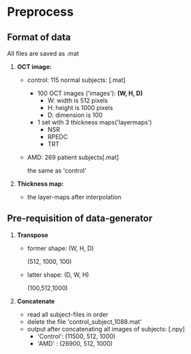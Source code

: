 # Preprocess

## Format of data

All files are saved as .mat
1. **OCT image:** 

   - control: 115 normal subjects: [.mat]
     - 100 OCT images ('images'): **(W, H, D)**
       - W: width is 512 pixels
       - H: height is 1000 pixels
       - D: dimension is 100
     - 1 set with 3 thickness maps('layermaps')
       - NSR
       - RPEDC
       - TRT

   - AMD: 269 patient subjects[.mat]

     the same as 'control'

2. **Thickness map:**

   - the layer-maps after interpolation

## Pre-requisition of data-generator

1. **Transpose**

   - former shape: (W, H, D)

     (512, 1000, 100)

   - latter shape: (D, W, H)

     (100,512,1000)

2. **Concatenate**

   - read all subject-files in order
   - delete the file 'control_subject_1088.mat'
   - output after concatenating all images of subjects: [.npy]
     - 'Control': (11500, 512, 1000)
     -  'AMD' : (26900, 512, 1000)
